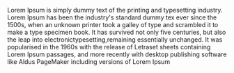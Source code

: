 Lorem Ipsum is simply dummy text of the printing and typesetting 
industry. Lorem Ipsum has been the industry's standard dummy tex
ever since the 1500s, when an unknown printer took a galley of type
and scrambled it to make a type specimen book. It has survived not
only five centuries, but also the leap into
electronictypesetting,remaining essentially unchanged.
It was popularised in the 1960s with the release of Letraset
sheets containing Lorem Ipsum passages, and more recently with desktop publishing software like Aldus PageMaker including versions of
Lorem Ipsum
        